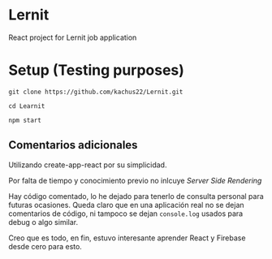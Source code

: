 # Lernit
React project for Lernit job application

# Setup (Testing purposes)
`git clone https://github.com/kachus22/Lernit.git`

`cd Learnit`

`npm start`

## Comentarios adicionales
Utilizando create-app-react por su simplicidad.

Por falta de tiempo y conocimiento previo no inlcuye *Server Side Rendering*

Hay código comentado, lo he dejado para tenerlo de consulta personal para futuras ocasiones.
Queda claro que en una aplicación real no se dejan comentarios de código, ni tampoco se dejan `console.log` usados para debug o algo similar.

Creo que es todo, en fin, estuvo interesante aprender React y Firebase desde cero para esto.
